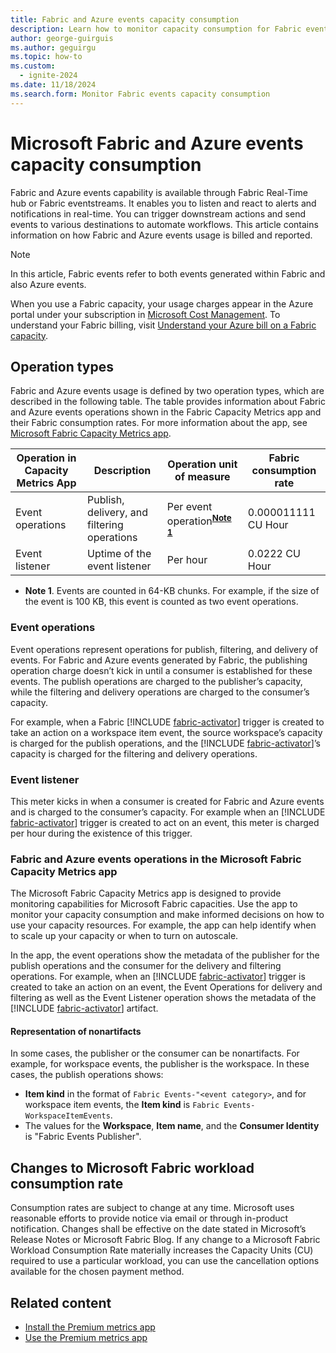 ```yaml
---
title: Fabric and Azure events capacity consumption
description: Learn how to monitor capacity consumption for Fabric events.
author: george-guirguis
ms.author: geguirgu
ms.topic: how-to
ms.custom:
  - ignite-2024
ms.date: 11/18/2024
ms.search.form: Monitor Fabric events capacity consumption
---
```


# Microsoft Fabric and Azure events capacity consumption

Fabric and Azure events capability is available through Fabric Real-Time hub or Fabric eventstreams. It enables you to listen and react to alerts and notifications in real-time. You can trigger downstream actions and send events to various destinations to automate workflows. This article contains information on how Fabric and Azure events usage is billed and reported. 

> [!NOTE]
> In this article, Fabric events refer to both events generated within Fabric and also Azure events. 

When you use a Fabric capacity, your usage charges appear in the Azure portal under your subscription in [Microsoft Cost Management](/azure/cost-management-billing/cost-management-billing-overview). To understand your Fabric billing, visit [Understand your Azure bill on a Fabric capacity](../enterprise/azure-billing.md).


## Operation types
Fabric and Azure events usage is defined by two operation types, which are described in the following table. The table provides information about Fabric and Azure events operations shown in the Fabric Capacity Metrics app and their Fabric consumption rates. For more information about the app, see [Microsoft Fabric Capacity Metrics app](../enterprise/metrics-app.md).
 

| Operation in Capacity Metrics App | Description | Operation unit of measure | Fabric consumption rate |
| --------------------------------- | ----------- | ------------------------- | ----------------------- |
| Event operations | Publish, delivery, and filtering operations | Per event operation<sup>**[Note 1](#Note-1)**</sup> | 0.000011111 CU Hour |
| Event listener | Uptime of the event listener | Per hour | 0.0222 CU Hour |

* <a id="Note-1"></a>**Note 1**. Events are counted in 64-KB chunks. For example, if the size of the event is 100 KB, this event is counted as two event operations.

### Event operations

Event operations represent operations for publish, filtering, and delivery of events. For Fabric and Azure events generated by Fabric, the publishing operation charge doesn’t kick in until a consumer is established for these events. The publish operations are charged to the publisher’s capacity, while the filtering and delivery operations are charged to the consumer’s capacity.
 
For example, when a Fabric [!INCLUDE [fabric-activator](../real-time-intelligence/includes/fabric-activator.md)] trigger is created to take an action on a workspace item event, the source workspace’s capacity is charged for the publish operations, and the [!INCLUDE [fabric-activator](../real-time-intelligence/includes/fabric-activator.md)]’s capacity is charged for the filtering and delivery operations. 


### Event listener 
This meter kicks in when a consumer is created for Fabric and Azure events and is charged to the consumer’s capacity. For example when an [!INCLUDE [fabric-activator](../real-time-intelligence/includes/fabric-activator.md)] trigger is created to act on an event, this meter is charged per hour during the existence of this trigger.

### Fabric and Azure events operations in the Microsoft Fabric Capacity Metrics app

The Microsoft Fabric Capacity Metrics app is designed to provide monitoring capabilities for Microsoft Fabric capacities. Use the app to monitor your capacity consumption and make informed decisions on how to use your capacity resources. For example, the app can help identify when to scale up your capacity or when to turn on autoscale.

In the app, the event operations show the metadata of the publisher for the publish operations and the consumer for the delivery and filtering operations. For example, when an [!INCLUDE [fabric-activator](../real-time-intelligence/includes/fabric-activator.md)] trigger is created to take an action on an event, the Event Operations for delivery and filtering as well as the Event Listener operation shows the metadata of the [!INCLUDE [fabric-activator](../real-time-intelligence/includes/fabric-activator.md)] artifact.

#### Representation of nonartifacts
In some cases, the publisher or the consumer can be nonartifacts. For example, for workspace events, the publisher is the workspace. In these cases, the publish operations shows:
-  **Item kind** in the format of `Fabric Events-"<event category>`, and for workspace item events, the **Item kind** is `Fabric Events-WorkspaceItemEvents`.
-  The values for the **Workspace**, **Item name**, and the **Consumer Identity** is "Fabric Events Publisher".


## Changes to Microsoft Fabric workload consumption rate 
Consumption rates are subject to change at any time. Microsoft uses reasonable efforts to provide notice via email or through in-product notification. Changes shall be effective on the date stated in Microsoft’s Release Notes or Microsoft Fabric Blog. If any change to a Microsoft Fabric Workload Consumption Rate materially increases the Capacity Units (CU) required to use a particular workload, you can use the cancellation options available for the chosen payment method. 

## Related content 

- [Install the Premium metrics app](/power-bi/enterprise/service-premium-install-app)
- [Use the Premium metrics app](/power-bi/enterprise/service-premium-metrics-app)
